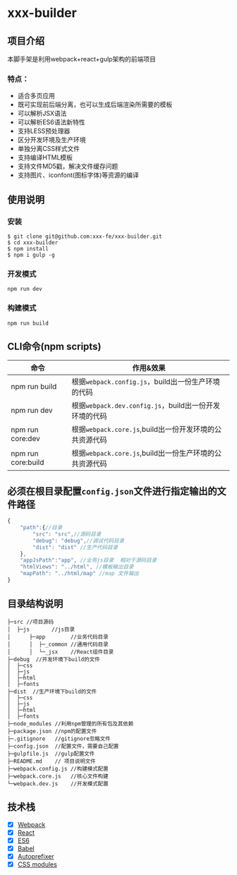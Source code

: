 # xxx-builder

## 项目介绍
本脚手架是利用webpack+react+gulp架构的前端项目

### 特点：
- 适合多页应用
- 既可实现前后端分离，也可以生成后端渲染所需要的模板
- 可以解析JSX语法
- 可以解析ES6语法新特性
- 支持LESS预处理器
- 区分开发环境及生产环境
- 单独分离CSS样式文件
- 支持编译HTML模板
- 支持文件MD5戳，解决文件缓存问题
- 支持图片、iconfont(图标字体)等资源的编译

## 使用说明

### 安装
```shell
$ git clone git@github.com:xxx-fe/xxx-builder.git
$ cd xxx-builder
$ npm install
$ npm i gulp -g
```
### 开发模式
```shell
npm run dev
```

### 构建模式
```shell
npm run build
```
## CLI命令(npm scripts)
| 命令            | 作用&效果      |
| --------------- | ------------- |
| npm run build   | 根据`webpack.config.js`，build出一份生产环境的代码 |
| npm run dev     | 根据`webpack.dev.config.js`，build出一份开发环境的代码 |
| npm run core:dev   | 根据`webpack.core.js`,build出一份开发环境的公共资源代码 |
| npm run core:build   | 根据`webpack.core.js`,build出一份生产环境的公共资源代码 |

## 必须在根目录配置`config.json`文件进行指定输出的文件路径
```js
{
    "path":{//目录
        "src": "src",//源码目录
        "debug": "debug",//调试代码目录
        "dist": "dist" //生产代码目录
    },
    "appJsPath":"app", //业务js目录  相对于源码目录
    "htmlViews": "../html", //模板输出目录
    "mapPath": "../html/map" //map 文件输出
}
```

## 目录结构说明
```
├─src //项目源码
│  ├─js       //js目录
│      ├─app        //业务代码目录
│      │  ├─_common //通用代码目录
│      │  └─_jsx    //React组件目录
├─debug  //开发环境下build的文件
│  ├─css
│  ├─js
│  ├─html  
│  ├─fonts
├─dist  //生产环境下build的文件
│  ├─css
│  ├─js
│  ├─html  
│  ├─fonts
├─node_modules //利用npm管理的所有包及其依赖
├─package.json //npm的配置文件
├─.gitignore   //gitignore忽略文件
├─config.json  //配置文件，需要自己配置
├─gulpfile.js  //gulp配置文件
├─README.md    // 项目说明文件
├─webpack.config.js //构建模式配置
├─webpack.core.js   //核心文件构建
└─webpack.dev.js    //开发模式配置
```
## 技术栈
- [x] [Webpack](https://webpack.github.io)
- [x] [React](https://facebook.github.io/react/)
- [x] [ES6](http://es6.ruanyifeng.com/)
- [x] [Babel](https://babeljs.io/)
- [x] [Autoprefixer](https://github.com/postcss/autoprefixer)
- [x] [CSS modules](https://github.com/outpunk/postcss-modules)
